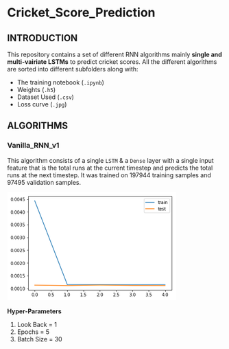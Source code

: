 # Cricket_Score_Prediction

## INTRODUCTION
This repository contains a set of different RNN algorithms mainly **single and multi-vairiate LSTMs** to predict cricket scores. All the different algorithms are sorted into different subfolders along with:
- The training notebook (`.ipynb`)
- Weights (`.h5`)
- Dataset Used (`.csv`)
- Loss curve (`.jpg`)

## ALGORITHMS
### Vanilla_RNN_v1
This algorithm consists of a single `LSTM` & a `Dense` layer with a single input feature that is the total runs at the current timestep and predicts the total runs at the next timestep. It was trained on 197944 training samples and 97495 validation samples.

![Training and Test Loss](https://github.com/Xavian-Brooker/Cricket_Score_Prediction/blob/master/vanilla_RNNs/v1/loss_comparision.png)

**Hyper-Parameters**
1. Look Back = 1
2. Epochs = 5
3. Batch Size = 30

